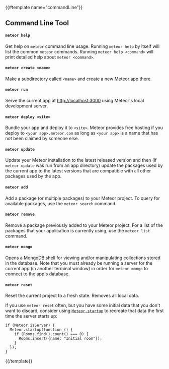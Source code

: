 {{#template name="commandLine"}}

<h2 id="command-line">Command Line Tool</h2>

#### `meteor help`

Get help on `meteor` command line usage. Running `meteor help` by itself
will list the common `meteor` commands. Running `meteor help <command>`
will print detailed help about `meteor <command>`.

#### `meteor create <name>`

Make a subdirectory called `<name>` and create a new Meteor app there.

#### `meteor run`

Serve the current app at [http://localhost:3000](http://localhost:3000)
using Meteor's local development server.

#### `meteor deploy <site>`

Bundle your app and deploy it to `<site>`. Meteor provides free hosting if
you deploy to `<your app>.meteor.com` as long as `<your app>` is a name
that has not been claimed by someone else.

#### `meteor update`

Update your Meteor installation to the latest released version and then
(if `meteor update` was run from an app directory) update the packages
used by the current app to the latest versions that are compatible with
all other packages used by the app.

#### `meteor add`

Add a package (or multiple packages) to your Meteor project. To query for
available packages, use the `meteor search` command.

#### `meteor remove`

Remove a package previously added to your Meteor project. For a list of
the packages that your application is currently using, use the
`meteor list` command.

#### `meteor mongo`

Opens a MongoDB shell for viewing and/or manipulating collections stored
in the database. Note that you must already be running a server for the
current app (in another terminal window) in order for `meteor mongo` to
connect to the app's database.

#### `meteor reset`

Reset the current project to a fresh state. Removes all local data.

If you use `meteor reset` often, but you have some initial data that you don't
want to discard, consider using [`Meteor.startup`](#/basic/Meteor-startup) to
recreate that data the first time the server starts up:

```
if (Meteor.isServer) {
  Meteor.startup(function () {
    if (Rooms.find().count() === 0) {
      Rooms.insert({name: "Initial room"});
    }
  });
}
```

{{/template}}
